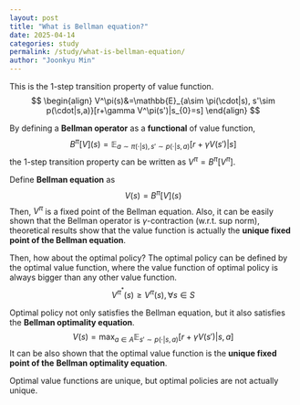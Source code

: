 ```yaml
---
layout: post
title: "What is Bellman equation?"
date: 2025-04-14
categories: study
permalink: /study/what-is-bellman-equation/
author: "Joonkyu Min"
---
```



  
This is the 1-step transition property of value function.
$$
\begin{align}
V^\pi(s)&=\mathbb{E}_{a\sim \pi(\cdot|s), s'\sim p(\cdot|s,a)}[r+\gamma V^\pi(s')|s_{0}=s]
\end{align}
$$

By defining a **Bellman operator** as a **functional** of value function,
$$
B^\pi[V](s) = \mathbb{E}_{a\sim \pi(\cdot|s), s'\sim p(\cdot|s,a)}[r+\gamma V(s')|s]
$$
the 1-step transition property can be written as $V^\pi = B^\pi[V^\pi]$.

Define **Bellman equation** as 
$$
V(s)=B^\pi[V](s)
$$
Then, $V^\pi$ is a fixed point of the Bellman equation.
Also, it can be easily shown that the Bellman operator is $\gamma$-contraction (w.r.t. sup norm),
theoretical results show that the value function is actually the **unique fixed point of the Bellman equation**.

Then, how about the optimal policy?
The optimal policy can be defined by the optimal value function, where the value function of optimal policy is always bigger than any other value function.
$$
V^{\pi^*}(s) \ge V^\pi(s), \forall s\in S
$$

Optimal policy not only satisfies the Bellman equation, but it also satisfies the **Bellman optimality equation**.
$$
V(s)=\max_{a\in A}\mathbb{E}_{s'\sim p(\cdot|s,a)}[r+\gamma V(s')|s, a]
$$
It can be also shown that the optimal value function is the **unique fixed point of the** **Bellman optimality equation**.

Optimal value functions are unique, but optimal policies are not actually unique.
